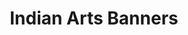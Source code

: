 ---
title: "Indian Arts Banners"
url: /vanasthalipuram-hyderabad/indian-arts-banners/
shop: Kunst
---